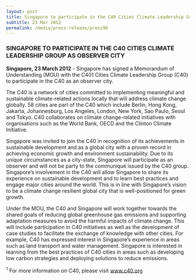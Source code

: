 ```yaml
---
layout: post
title: Singapore to participate in the C40 Cities Climate Leadership Group as Observer City
subtitle: 23 Mar 2012
permalink: /media/press-release/press96
---
```


### SINGAPORE TO PARTICIPATE IN THE C40 CITIES CLIMATE LEADERSHIP GROUP AS OBSERVER CITY

**Singapore, 23 March 2012** - Singapore has signed a Memorandum of Understanding (MOU) with the C401 Cities Climate Leadership Group (C40) to participate in the C40 as an observer city.

The C40 is a network of cities committed to implementing meaningful and sustainable climate-related actions locally that will address climate change globally. 58 cities are part of the C40 which include Berlin, Hong Kong, Jakarta, Johannesburg, Los Angeles, London, New York, Sao Paulo, Seoul and Tokyo. C40 collaborates on climate change-related initiatives with organisations such as the World Bank, OECD and the Clinton Climate Initiative.

Singapore was invited to join the C40 in recognition of its achievements in sustainable development and as a global city with a proven record in achieving economic growth and environment sustainability. Due to its unique circumstances as a city-state, Singapore will participate as an observer and will not be party to the communiqué issued by the C40 group. Singapore’s involvement in the C40 will allow Singapore to share its experience on sustainable development and to learn best practices and engage major cities around the world. This is in line with Singapore’s vision to be a climate change resilient global city that is well-positioned for green growth.

Under the MOU, the C40 and Singapore will work together towards the shared goals of reducing global greenhouse gas emissions and supporting adaptation measures to avoid the harmful impacts of climate change. This will include participation in C40 initiatives as well as the development of case studies to facilitate the exchange of knowledge with other cities. For example, C40 has expressed interest in Singapore’s experience in areas such as land transport and water management. Singapore is interested in learning from the best practices of C40 cities in areas such as developing low carbon strategies and deploying solutions to reduce emissions.

<sup>1</sup> For more information on C40, please visit [<a href="https://www.c40.org/" target="_blank">www.c40.org</a>](https://www.c40.org/)